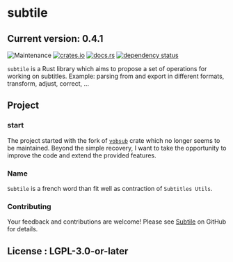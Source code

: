 # subtile
## Current version: 0.4.1

![Maintenance](https://img.shields.io/badge/maintenance-activly--developed-brightgreen.svg)
[![crates.io](https://img.shields.io/crates/v/subtile.svg)](https://crates.io/crates/subtile)
[![docs.rs](https://docs.rs/subtile/badge.svg)](https://docs.rs/subtile/)
[![dependency status](https://deps.rs/crate/subtile/0.4.1/status.svg)](https://deps.rs/crate/subtile/0.4.1)

`subtile` is a Rust library which aims to propose a set of operations
for working on subtitles. Example: parsing from and export in different formats,
transform, adjust, correct, ...

## Project
### start
The project started with the fork of [`vobsub`](https://crates.io/crates/vobsub)
crate which no longer seems to be maintained.
Beyond the simple recovery, I want to take the opportunity to improve the code
and extend the provided features.

### Name
`Subtile` is a french word than fit well as contraction of `Subtitles Utils`.

### Contributing

Your feedback and contributions are welcome!  Please see
[Subtile](https://github.com/gwen-lg/subtile) on GitHub for details.

## License : LGPL-3.0-or-later
